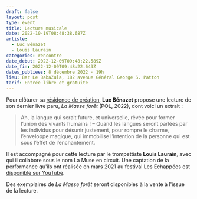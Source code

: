 ```yaml
---
draft: false
layout: post
type: event
title: Lecture musicale
date: 2022-10-19T08:48:38.687Z
artiste:
  - Luc Bénazet
  - Louis Laurain
categories: rencontre
date_debut: 2022-12-09T09:48:22.589Z
date_fin: 2022-12-09T09:48:22.643Z
dates_publiees: 8 décembre 2022 · 19h
lieu: Bar Le BabaZula, 182 avenue Général George S. Patton
tarif: Entrée libre et gratuite
---
```

[](https://www.youtube.com/watch?v=NhLLYenEULI)Pour clôturer sa [résidence de création](https://maiporennes.fr/residence/2022/07/06/r-sidence-dautomne.html), **Luc Bénazet** propose une lecture de son dernier livre paru, *La Masse forêt* (POL, 2022), dont voici un extrait :

> Ah, la langue qui serait future, et universelle, rêvée pour former l’union des vivants humains ! – Quand les langues seront parlées par les individus pour désunir justement, pour rompre le charme, l’enveloppe magique, qui immobilise l’intention de la personne qui est sous l’effet de l’enchantement. 

Il est accompagné pour cette lecture par le trompettiste **Louis Laurain**, avec qui il collabore sous le nom La Muse en circuit. Une captation de la performance qu'ils ont réalisée en mars 2021 au festival Les Echappées est [disponible sur YouTube](https://www.youtube.com/watch?v=NhLLYenEULI).

Des exemplaires de *La Masse forêt* seront disponibles à la vente à l'issue de la lecture.